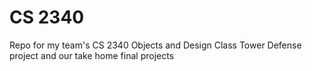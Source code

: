 # CS 2340
Repo for my team's CS 2340 Objects and Design Class Tower Defense project and our take home final projects
